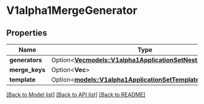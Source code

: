 # V1alpha1MergeGenerator

## Properties

Name | Type | Description | Notes
------------ | ------------- | ------------- | -------------
**generators** | Option<[**Vec<models::V1alpha1ApplicationSetNestedGenerator>**](v1alpha1ApplicationSetNestedGenerator.md)> |  | [optional]
**merge_keys** | Option<**Vec<String>**> |  | [optional]
**template** | Option<[**models::V1alpha1ApplicationSetTemplate**](v1alpha1ApplicationSetTemplate.md)> |  | [optional]

[[Back to Model list]](../README.md#documentation-for-models) [[Back to API list]](../README.md#documentation-for-api-endpoints) [[Back to README]](../README.md)



